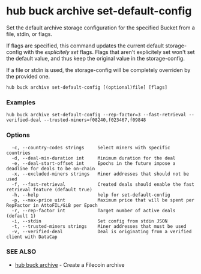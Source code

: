 # hub buck archive set-default-config

Set the default archive storage configuration for the specified Bucket from a file, stdin, or flags.

If flags are specified, this command updates the current default storage-config with the _explicitely set_ flags.
Flags that aren't explicitely set won't set the default value, and thus keep the original value in the storage-config.

If a file or stdin is used, the storage-config will be completely overriden by the provided one.

```
hub buck archive set-default-config [(optional)file] [flags]
```

### Examples

```
hub buck archive set-default-config --rep-factor=3 --fast-retrieval --verified-deal --trusted-miners=f08240,f023467,f09848
```

### Options

```
  -c, --country-codes strings     Select miners with specific countries
  -d, --deal-min-duration int     Minimum duration for the deal
  -e, --deal-start-offset int     Epochs in the future impose a deadline for deals to be on-chain
  -x, --excluded-miners strings   Miner addresses that should not be used
  -f, --fast-retrieval            Created deals should enable the fast retrieval feature (default true)
  -h, --help                      help for set-default-config
  -p, --max-price uint            Maximum price that will be spent per RepFactor in AttoFIL/GiB per Epoch
  -r, --rep-factor int            Target number of active deals (default 1)
  -i, --stdin                     Set config from stdin JSON
  -t, --trusted-miners strings    Miner addresses that must be used
  -v, --verified-deal             Deal is originating from a verified client with DataCap
```

### SEE ALSO

-   [hub buck archive](hub_buck_archive.md) - Create a Filecoin archive
